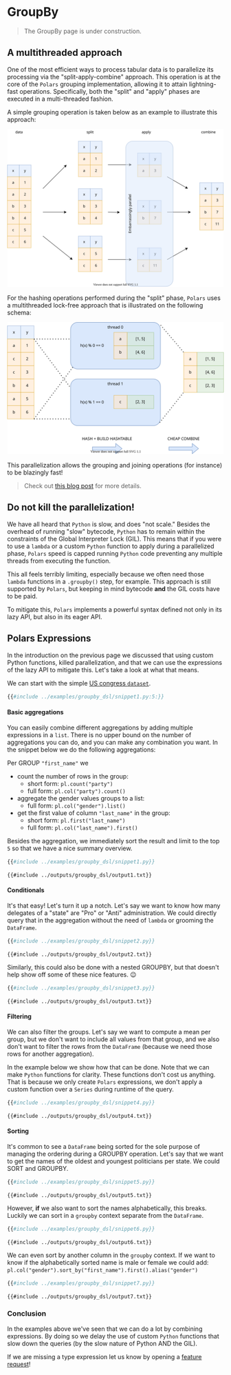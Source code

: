 # GroupBy

> The GroupBy page is under construction.

## A multithreaded approach

One of the most efficient ways to process tabular data is to parallelize its processing
via the "split-apply-combine" approach. This operation is at the core of the `Polars`
grouping implementation, allowing it to attain lightning-fast operations. Specifically, both the "split" and "apply" phases are executed in a multi-threaded
fashion.

A simple grouping operation is taken below as an example to illustrate this approach:

![](https://raw.githubusercontent.com/pola-rs/polars-static/master/docs/split-apply-combine.svg)

For the hashing operations performed during the "split" phase, `Polars` uses a
multithreaded lock-free approach that is illustrated on the following schema:

![](https://raw.githubusercontent.com/pola-rs/polars-static/master/docs/lock-free-hash.svg)

This parallelization allows the grouping and joining operations (for instance) to be
blazingly fast!

> Check out [this blog post](https://www.ritchievink.com/blog/2021/02/28/i-wrote-one-of-the-fastest-dataframe-libraries/)
> for more details.

## Do not kill the parallelization!

We have all heard that `Python` is slow, and does "not scale." Besides the overhead of
running "slow" bytecode, `Python` has to remain within the constraints of the Global
Interpreter Lock (GIL). This means that if you were to use a `lambda` or a custom `Python`
function to apply during a parallelized phase, `Polars` speed is capped running `Python`
code preventing any multiple threads from executing the function.

This all feels terribly limiting, especially because we often need those `lambda` functions in a
`.groupby()` step, for example. This approach is still supported by `Polars`, but
keeping in mind bytecode **and** the GIL costs have to be paid.

To mitigate this, `Polars` implements a powerful syntax defined not only in its lazy API,
but also in its eager API.

## Polars Expressions

In the introduction on the previous page we discussed that using custom Python functions,
killed parallelization, and that we can use the expressions of the lazy API to mitigate
this. Let's take a look at what that means.

We can start with the simple
[US congress `dataset`](https://github.com/unitedstates/congress-legislators).

```python
{{#include ../examples/groupby_dsl/snippet1.py:5:}}
```

#### Basic aggregations

You can easily combine different aggregations by adding multiple expressions in a
`list`. There is no upper bound on the number of aggregations you can do, and you can
make any combination you want. In the snippet below we do the following aggregations:

Per GROUP `"first_name"` we

- count the number of rows in the group:
  - short form: `pl.count("party")`
  - full form: `pl.col("party").count()`
- aggregate the gender values groups to a list:
  - full form: `pl.col("gender").list()`
- get the first value of column `"last_name"` in the group:
  - short form: `pl.first("last_name")`
  - full form: `pl.col("last_name").first()`

Besides the aggregation, we immediately sort the result and limit to the top `5` so that
we have a nice summary overview.

```python
{{#include ../examples/groupby_dsl/snippet1.py}}
```

```text
{{#include ../outputs/groupby_dsl/output1.txt}}
```

#### Conditionals

It's that easy! Let's turn it up a notch. Let's say we want to know how
many delegates of a "state" are "Pro" or "Anti" administration. We could directly query
that in the aggregation without the need of `lambda` or grooming the `DataFrame`.

```python
{{#include ../examples/groupby_dsl/snippet2.py}}
```

```text
{{#include ../outputs/groupby_dsl/output2.txt}}
```

Similarly,  this could also be done with a nested GROUPBY, but that doesn't help show off some of these nice features. 😉

```python
{{#include ../examples/groupby_dsl/snippet3.py}}
```

```text
{{#include ../outputs/groupby_dsl/output3.txt}}
```

#### Filtering

We can also filter the groups. Let's say we want to compute a mean per group, but we
don't want to include all values from that group, and we also don't want to filter the
rows from the `DataFrame` (because we need those rows for another aggregation).

In the example below we show how that can be done. Note that we can make `Python`
functions for clarity. These functions don't cost us anything. That is because we only
create `Polars` expressions, we don't apply a custom function over a `Series` during
runtime of the query.

```python
{{#include ../examples/groupby_dsl/snippet4.py}}
```

```text
{{#include ../outputs/groupby_dsl/output4.txt}}
```

#### Sorting

It's common to see a `DataFrame` being sorted for the sole purpose of managing the ordering during a
GROUPBY operation. Let's say that we want to get the names of the oldest and youngest politicians per state. We could SORT and GROUPBY.

```python
{{#include ../examples/groupby_dsl/snippet5.py}}
```

```text
{{#include ../outputs/groupby_dsl/output5.txt}}
```

However, **if** we also want to sort the names alphabetically, this
breaks. Luckily we can sort in a `groupby` context separate from the `DataFrame`.

```python
{{#include ../examples/groupby_dsl/snippet6.py}}
```

```text
{{#include ../outputs/groupby_dsl/output6.txt}}
```

We can even sort by another column in the `groupby` context. If we want to know if the
alphabetically sorted name is male or female we could add:
`pl.col("gender").sort_by("first_name").first().alias("gender")`

```python
{{#include ../examples/groupby_dsl/snippet7.py}}
```

```text
{{#include ../outputs/groupby_dsl/output7.txt}}
```

### Conclusion

In the examples above we've seen that we can do a lot by combining expressions. By doing
so we delay the use of custom `Python` functions that slow down the queries (by the slow
nature of Python AND the GIL).

If we are missing a type expression let us know by opening a
[feature request](https://github.com/pola-rs/polars/issues/new/choose)!
